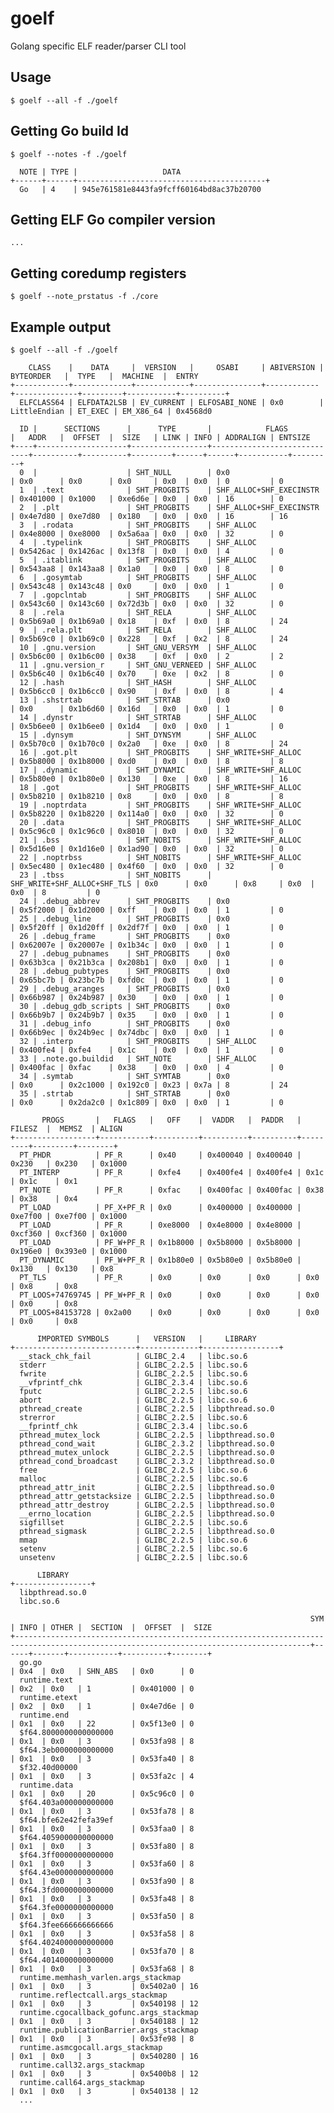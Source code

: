 # goelf

Golang specific ELF reader/parser CLI tool

## Usage

    $ goelf --all -f ./goelf
    
## Getting Go build Id

    $ goelf --notes -f ./goelf

      NOTE | TYPE |                   DATA                    
    +------+------+------------------------------------------+
      Go   | 4    | 945e761581e8443fa9fcff60164bd8ac37b20700
      
## Getting ELF Go compiler version

    ...
    
## Getting coredump registers

    $ goelf --note_prstatus -f ./core

## Example output

    $ goelf --all -f ./goelf                       
    
        CLASS    |    DATA     |  VERSION   |     OSABI     | ABIVERSION |  BYTEORDER   |  TYPE   |  MACHINE  |  ENTRY    
    +------------+-------------+------------+---------------+------------+--------------+---------+-----------+----------+
      ELFCLASS64 | ELFDATA2LSB | EV_CURRENT | ELFOSABI_NONE | 0x0        | LittleEndian | ET_EXEC | EM_X86_64 | 0x4568d0  

      ID |      SECTIONS      |      TYPE       |            FLAGS            |   ADDR   |  OFFSET  |  SIZE   | LINK | INFO | ADDRALIGN | ENTSIZE  
    +----+--------------------+-----------------+-----------------------------+----------+----------+---------+------+------+-----------+---------+
      0  |                    | SHT_NULL        | 0x0                         | 0x0      | 0x0      | 0x0     | 0x0  | 0x0  | 0         | 0        
      1  | .text              | SHT_PROGBITS    | SHF_ALLOC+SHF_EXECINSTR     | 0x401000 | 0x1000   | 0xe6d6e | 0x0  | 0x0  | 16        | 0        
      2  | .plt               | SHT_PROGBITS    | SHF_ALLOC+SHF_EXECINSTR     | 0x4e7d80 | 0xe7d80  | 0x180   | 0x0  | 0x0  | 16        | 16       
      3  | .rodata            | SHT_PROGBITS    | SHF_ALLOC                   | 0x4e8000 | 0xe8000  | 0x5a6aa | 0x0  | 0x0  | 32        | 0        
      4  | .typelink          | SHT_PROGBITS    | SHF_ALLOC                   | 0x5426ac | 0x1426ac | 0x13f8  | 0x0  | 0x0  | 4         | 0        
      5  | .itablink          | SHT_PROGBITS    | SHF_ALLOC                   | 0x543aa8 | 0x143aa8 | 0x1a0   | 0x0  | 0x0  | 8         | 0        
      6  | .gosymtab          | SHT_PROGBITS    | SHF_ALLOC                   | 0x543c48 | 0x143c48 | 0x0     | 0x0  | 0x0  | 1         | 0        
      7  | .gopclntab         | SHT_PROGBITS    | SHF_ALLOC                   | 0x543c60 | 0x143c60 | 0x72d3b | 0x0  | 0x0  | 32        | 0        
      8  | .rela              | SHT_RELA        | SHF_ALLOC                   | 0x5b69a0 | 0x1b69a0 | 0x18    | 0xf  | 0x0  | 8         | 24       
      9  | .rela.plt          | SHT_RELA        | SHF_ALLOC                   | 0x5b69c0 | 0x1b69c0 | 0x228   | 0xf  | 0x2  | 8         | 24       
      10 | .gnu.version       | SHT_GNU_VERSYM  | SHF_ALLOC                   | 0x5b6c00 | 0x1b6c00 | 0x38    | 0xf  | 0x0  | 2         | 2        
      11 | .gnu.version_r     | SHT_GNU_VERNEED | SHF_ALLOC                   | 0x5b6c40 | 0x1b6c40 | 0x70    | 0xe  | 0x2  | 8         | 0        
      12 | .hash              | SHT_HASH        | SHF_ALLOC                   | 0x5b6cc0 | 0x1b6cc0 | 0x90    | 0xf  | 0x0  | 8         | 4        
      13 | .shstrtab          | SHT_STRTAB      | 0x0                         | 0x0      | 0x1b6d60 | 0x16d   | 0x0  | 0x0  | 1         | 0        
      14 | .dynstr            | SHT_STRTAB      | SHF_ALLOC                   | 0x5b6ee0 | 0x1b6ee0 | 0x1d4   | 0x0  | 0x0  | 1         | 0        
      15 | .dynsym            | SHT_DYNSYM      | SHF_ALLOC                   | 0x5b70c0 | 0x1b70c0 | 0x2a0   | 0xe  | 0x0  | 8         | 24       
      16 | .got.plt           | SHT_PROGBITS    | SHF_WRITE+SHF_ALLOC         | 0x5b8000 | 0x1b8000 | 0xd0    | 0x0  | 0x0  | 8         | 8        
      17 | .dynamic           | SHT_DYNAMIC     | SHF_WRITE+SHF_ALLOC         | 0x5b80e0 | 0x1b80e0 | 0x130   | 0xe  | 0x0  | 8         | 16       
      18 | .got               | SHT_PROGBITS    | SHF_WRITE+SHF_ALLOC         | 0x5b8210 | 0x1b8210 | 0x8     | 0x0  | 0x0  | 8         | 8        
      19 | .noptrdata         | SHT_PROGBITS    | SHF_WRITE+SHF_ALLOC         | 0x5b8220 | 0x1b8220 | 0x114a0 | 0x0  | 0x0  | 32        | 0        
      20 | .data              | SHT_PROGBITS    | SHF_WRITE+SHF_ALLOC         | 0x5c96c0 | 0x1c96c0 | 0x8010  | 0x0  | 0x0  | 32        | 0        
      21 | .bss               | SHT_NOBITS      | SHF_WRITE+SHF_ALLOC         | 0x5d16e0 | 0x1d16e0 | 0x1ad90 | 0x0  | 0x0  | 32        | 0        
      22 | .noptrbss          | SHT_NOBITS      | SHF_WRITE+SHF_ALLOC         | 0x5ec480 | 0x1ec480 | 0x4f60  | 0x0  | 0x0  | 32        | 0        
      23 | .tbss              | SHT_NOBITS      | SHF_WRITE+SHF_ALLOC+SHF_TLS | 0x0      | 0x0      | 0x8     | 0x0  | 0x0  | 8         | 0        
      24 | .debug_abbrev      | SHT_PROGBITS    | 0x0                         | 0x5f2000 | 0x1d2000 | 0xff    | 0x0  | 0x0  | 1         | 0        
      25 | .debug_line        | SHT_PROGBITS    | 0x0                         | 0x5f20ff | 0x1d20ff | 0x2df7f | 0x0  | 0x0  | 1         | 0        
      26 | .debug_frame       | SHT_PROGBITS    | 0x0                         | 0x62007e | 0x20007e | 0x1b34c | 0x0  | 0x0  | 1         | 0        
      27 | .debug_pubnames    | SHT_PROGBITS    | 0x0                         | 0x63b3ca | 0x21b3ca | 0x208b1 | 0x0  | 0x0  | 1         | 0        
      28 | .debug_pubtypes    | SHT_PROGBITS    | 0x0                         | 0x65bc7b | 0x23bc7b | 0xfd0c  | 0x0  | 0x0  | 1         | 0        
      29 | .debug_aranges     | SHT_PROGBITS    | 0x0                         | 0x66b987 | 0x24b987 | 0x30    | 0x0  | 0x0  | 1         | 0        
      30 | .debug_gdb_scripts | SHT_PROGBITS    | 0x0                         | 0x66b9b7 | 0x24b9b7 | 0x35    | 0x0  | 0x0  | 1         | 0        
      31 | .debug_info        | SHT_PROGBITS    | 0x0                         | 0x66b9ec | 0x24b9ec | 0x74dbc | 0x0  | 0x0  | 1         | 0        
      32 | .interp            | SHT_PROGBITS    | SHF_ALLOC                   | 0x400fe4 | 0xfe4    | 0x1c    | 0x0  | 0x0  | 1         | 0        
      33 | .note.go.buildid   | SHT_NOTE        | SHF_ALLOC                   | 0x400fac | 0xfac    | 0x38    | 0x0  | 0x0  | 4         | 0        
      34 | .symtab            | SHT_SYMTAB      | 0x0                         | 0x0      | 0x2c1000 | 0x192c0 | 0x23 | 0x7a | 8         | 24       
      35 | .strtab            | SHT_STRTAB      | 0x0                         | 0x0      | 0x2da2c0 | 0x1c809 | 0x0  | 0x0  | 1         | 0        

           PROGS       |   FLAGS   |   OFF    |  VADDR   |  PADDR   | FILESZ  |  MEMSZ  | ALIGN   
    +------------------+-----------+----------+----------+----------+---------+---------+--------+
      PT_PHDR          | PF_R      | 0x40     | 0x400040 | 0x400040 | 0x230   | 0x230   | 0x1000  
      PT_INTERP        | PF_R      | 0xfe4    | 0x400fe4 | 0x400fe4 | 0x1c    | 0x1c    | 0x1     
      PT_NOTE          | PF_R      | 0xfac    | 0x400fac | 0x400fac | 0x38    | 0x38    | 0x4     
      PT_LOAD          | PF_X+PF_R | 0x0      | 0x400000 | 0x400000 | 0xe7f00 | 0xe7f00 | 0x1000  
      PT_LOAD          | PF_R      | 0xe8000  | 0x4e8000 | 0x4e8000 | 0xcf360 | 0xcf360 | 0x1000  
      PT_LOAD          | PF_W+PF_R | 0x1b8000 | 0x5b8000 | 0x5b8000 | 0x196e0 | 0x393e0 | 0x1000  
      PT_DYNAMIC       | PF_W+PF_R | 0x1b80e0 | 0x5b80e0 | 0x5b80e0 | 0x130   | 0x130   | 0x8     
      PT_TLS           | PF_R      | 0x0      | 0x0      | 0x0      | 0x0     | 0x8     | 0x8     
      PT_LOOS+74769745 | PF_W+PF_R | 0x0      | 0x0      | 0x0      | 0x0     | 0x0     | 0x8     
      PT_LOOS+84153728 | 0x2a00    | 0x0      | 0x0      | 0x0      | 0x0     | 0x0     | 0x8     

          IMPORTED SYMBOLS      |   VERSION   |     LIBRARY      
    +---------------------------+-------------+-----------------+
      __stack_chk_fail          | GLIBC_2.4   | libc.so.6        
      stderr                    | GLIBC_2.2.5 | libc.so.6        
      fwrite                    | GLIBC_2.2.5 | libc.so.6        
      __vfprintf_chk            | GLIBC_2.3.4 | libc.so.6        
      fputc                     | GLIBC_2.2.5 | libc.so.6        
      abort                     | GLIBC_2.2.5 | libc.so.6        
      pthread_create            | GLIBC_2.2.5 | libpthread.so.0  
      strerror                  | GLIBC_2.2.5 | libc.so.6        
      __fprintf_chk             | GLIBC_2.3.4 | libc.so.6        
      pthread_mutex_lock        | GLIBC_2.2.5 | libpthread.so.0  
      pthread_cond_wait         | GLIBC_2.3.2 | libpthread.so.0  
      pthread_mutex_unlock      | GLIBC_2.2.5 | libpthread.so.0  
      pthread_cond_broadcast    | GLIBC_2.3.2 | libpthread.so.0  
      free                      | GLIBC_2.2.5 | libc.so.6        
      malloc                    | GLIBC_2.2.5 | libc.so.6        
      pthread_attr_init         | GLIBC_2.2.5 | libpthread.so.0  
      pthread_attr_getstacksize | GLIBC_2.2.5 | libpthread.so.0  
      pthread_attr_destroy      | GLIBC_2.2.5 | libpthread.so.0  
      __errno_location          | GLIBC_2.2.5 | libpthread.so.0  
      sigfillset                | GLIBC_2.2.5 | libc.so.6        
      pthread_sigmask           | GLIBC_2.2.5 | libpthread.so.0  
      mmap                      | GLIBC_2.2.5 | libc.so.6        
      setenv                    | GLIBC_2.2.5 | libc.so.6        
      unsetenv                  | GLIBC_2.2.5 | libc.so.6        

          LIBRARY      
    +-----------------+
      libpthread.so.0  
      libc.so.6        

                                                                       SYM                                                                   | INFO | OTHER |  SECTION  |  OFFSET  |  SIZE   
    +----------------------------------------------------------------------------------------------------------------------------------------+------+-------+-----------+----------+--------+
      go.go                                                                                                                                  | 0x4  | 0x0   | SHN_ABS   | 0x0      | 0       
      runtime.text                                                                                                                           | 0x2  | 0x0   | 1         | 0x401000 | 0       
      runtime.etext                                                                                                                          | 0x2  | 0x0   | 1         | 0x4e7d6e | 0       
      runtime.end                                                                                                                            | 0x1  | 0x0   | 22        | 0x5f13e0 | 0       
      $f64.8000000000000000                                                                                                                  | 0x1  | 0x0   | 3         | 0x53fa98 | 8       
      $f64.3eb0000000000000                                                                                                                  | 0x1  | 0x0   | 3         | 0x53fa40 | 8       
      $f32.40d00000                                                                                                                          | 0x1  | 0x0   | 3         | 0x53fa2c | 4       
      runtime.data                                                                                                                           | 0x1  | 0x0   | 20        | 0x5c96c0 | 0       
      $f64.403a000000000000                                                                                                                  | 0x1  | 0x0   | 3         | 0x53fa78 | 8       
      $f64.bfe62e42fefa39ef                                                                                                                  | 0x1  | 0x0   | 3         | 0x53faa0 | 8       
      $f64.4059000000000000                                                                                                                  | 0x1  | 0x0   | 3         | 0x53fa80 | 8       
      $f64.3ff0000000000000                                                                                                                  | 0x1  | 0x0   | 3         | 0x53fa60 | 8       
      $f64.43e0000000000000                                                                                                                  | 0x1  | 0x0   | 3         | 0x53fa90 | 8       
      $f64.3fd0000000000000                                                                                                                  | 0x1  | 0x0   | 3         | 0x53fa48 | 8       
      $f64.3fe0000000000000                                                                                                                  | 0x1  | 0x0   | 3         | 0x53fa50 | 8       
      $f64.3fee666666666666                                                                                                                  | 0x1  | 0x0   | 3         | 0x53fa58 | 8       
      $f64.4024000000000000                                                                                                                  | 0x1  | 0x0   | 3         | 0x53fa70 | 8       
      $f64.4014000000000000                                                                                                                  | 0x1  | 0x0   | 3         | 0x53fa68 | 8       
      runtime.memhash_varlen.args_stackmap                                                                                                   | 0x1  | 0x0   | 3         | 0x5402a0 | 16      
      runtime.reflectcall.args_stackmap                                                                                                      | 0x1  | 0x0   | 3         | 0x540198 | 12      
      runtime.cgocallback_gofunc.args_stackmap                                                                                               | 0x1  | 0x0   | 3         | 0x540188 | 12      
      runtime.publicationBarrier.args_stackmap                                                                                               | 0x1  | 0x0   | 3         | 0x53fe98 | 8       
      runtime.asmcgocall.args_stackmap                                                                                                       | 0x1  | 0x0   | 3         | 0x540280 | 16      
      runtime.call32.args_stackmap                                                                                                           | 0x1  | 0x0   | 3         | 0x5400b8 | 12      
      runtime.call64.args_stackmap                                                                                                           | 0x1  | 0x0   | 3         | 0x540138 | 12      
      ...
